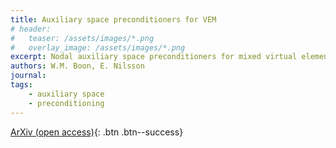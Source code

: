 ```yaml
---
title: Auxiliary space preconditioners for VEM
# header: 
#   teaser: /assets/images/*.png
#   overlay_image: /assets/images/*.png
excerpt: Nodal auxiliary space preconditioners for mixed virtual element methods
authors: W.M. Boon, E. Nilsson
journal: 
tags: 
    - auxiliary space
    - preconditioning
---
```


<!-- [Published version](){: .btn .btn--info} -->
[ArXiv (open access)](https://arxiv.org/abs/2404.12823){: .btn .btn--success}
